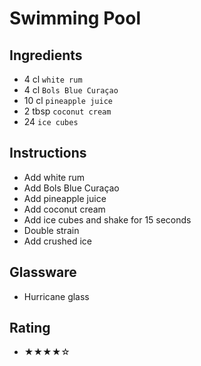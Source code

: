 # Swimming Pool

## Ingredients
- 4 cl `white rum`
- 4 cl `Bols Blue Curaçao`
- 10 cl `pineapple juice`
- 2 tbsp `coconut cream`
- 24 `ice cubes`

## Instructions
- Add white rum
- Add Bols Blue Curaçao
- Add pineapple juice
- Add coconut cream
- Add ice cubes and shake for 15 seconds
- Double strain
- Add crushed ice

## Glassware
- Hurricane glass

## Rating
- ★★★★☆